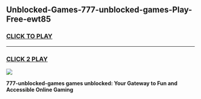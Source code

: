 
## Unblocked-Games-777-unblocked-games-Play-Free-ewt85
<h3>
<a href="https://premium76.site?title=777-unblocked-games&ref=19M">CLICK TO PLAY</a></h3>
<hr>

<h3>
<a href="https://premium76.site?title=777-unblocked-games&ref=19M">CLICK 2 PLAY</a>
  
</h3>

<a href="https://premium76.site?title=777-unblocked-games&ref=19M"><img src="https://clearcache.store/games.png"></a>


**777-unblocked-games games unblocked: Your Gateway to Fun and Accessible Online Gaming**
